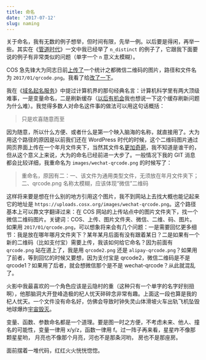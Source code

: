 ```yaml
---
title: 命名
date: '2017-07-12'
slug: naming
---
```


关于命名，我有无数的例子想举，但时间有限，先举一例。以后要是得闲，再举一些。其实在《[管道时代](/cn/2017/07/long-live-the-pipe/)》一文中我已经举了 `n_distinct` 的例子了，它跟我下面要说的例子有非常类似的问题（单字一个 `n` 意义太模糊）。

COS 急先锋大为同志日前[上传了](https://github.com/cosname/uploads/commit/77c9189780)一个统计之都微信二维码的图片，路径和文件名为 `2017/01/qrcode.png`。我看了给[改了一下](https://github.com/cosname/uploads/commit/2ed4c2f25)。

我在《[域名起名服务](/cn/2017/03/domain-name/)》中提过计算机界的那句经典名言：计算机科学里有两大顶级难事，一是变量命名，二是刷新缓存（[以后有机会](/en/2018/06/cache-invalidation/)我也想说一下这个缓存刷新问题为什么难）。我觉得多数人对命名这件事的做法可以用这句话概括：

> 只是欢喜随意而至

因为随意，所以什么方便、或者什么是第一个映入脑海的名称，就直接用了。大为用这个路径的原因是以前我们还在 WordPress 时代的时候，这个二维码图片通过网页界面上传在一个年月文件夹下，当然其文件名[更加奇葩](https://github.com/cosname/cosx.org/pull/568/files)，我不知道是谁干的，但从这个意义上来说，大为的命名已经前进一大步了。一般情况下我的 GIT 消息都会比较详细，我重命名为 `images/wechat-qrcode.png` 的时候写了：

> 重命名，原因有二：一、该文件为通用类型文件，无须放在年月文件夹下；二、qrcode.png 名称太模糊，应该体现“微信”二维码

这样将来要是想在什么别的地方引用这个图片，我不到网站上去找大概也能记起来它的地址是 `https://uploads.cosx.org/images/wechat-qrcode.png`。这个路径基本上可以靠文字翻译过来：在 COS 网站的上传站点中的图片文件夹下，找一个微信二维码图片。关键词：COS、上传、图片文件夹、微信、二维、码、图片。如果用 `2017/01/qrcode.png`，可以想象将来会有几个问题：一是需要回忆更多细节：我是放在哪年哪月文件夹下？某年某月后面有没有跟着某日？二是如果有一个新的二维码（比如支付宝）需要上传，我该如何给它命名？因为前面有 `qrcode.png` 站在道上了，我是用 `qrcode2.png` 还是 `alipay-qrcode.png`？如果用了前者，等到回忆的时候又要想，因为支付宝是 qrcode2，微信二维码是不是 qrcode1？如果用了后者，就会想微信那个是不是 wechat-qrcode？从此就混乱了。

火影中我最喜欢的一个角色应该是云隐村的重（这种只有一个单字的名字好别扭啊），他那脑洞大开登峰造极的杞人忧天碎碎念非常有趣。上面这一段也算是我的杞人忧天。一个文件没有命名好，仿佛会导致时钟失灵山体滑坡火车出轨飞机坠毁地球爆炸[宇宙毁灭](http://langdawei.com/2017/03/14/bugs.html)。

变量、函数、参数命名都是一个道理。要是图一时之方便，不考虑未来、他人、撞名的可能性，变量一律用 x/y/z，函数一律用 f。过一阵子再来看，星星咋不像那颗星星哟， 月亮也不像那个月亮，河也不是那条河哟， 房也不是那座房。

面前摆着一堆代码，红红火火恍恍惚惚。
